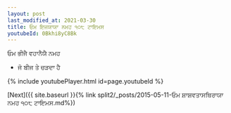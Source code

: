 ```yaml
---
layout: post
last_modified_at: 2021-03-30
title: ਓਮ ਇਜਯਾਯਾ ਨਮਹ ੧੦੮ ਟਾਇਮਸ
youtubeId: 0Bkhi8yC8Bk
---
```

 
 
 ਓਮ ਭੀਜੈ ਵਹਾਨੈਯੈ ਨਮਹ  
 
 -  ਜੋ ਬੀਜ ਤੇ ਚੜਦਾ ਹੈ 
 
  
 
  
 
 
 
 
 
 


{% include youtubePlayer.html id=page.youtubeId %}
 
[Next]({{ site.baseurl }}{% link  split2/_posts/2015-05-11-ਓਮ ਸ਼ਾਸ਼ਵਤਾਸਥਿਰਾਯਾ ਨਮਹ ੧੦੮ ਟਾਇਮਸ.md%})
 
